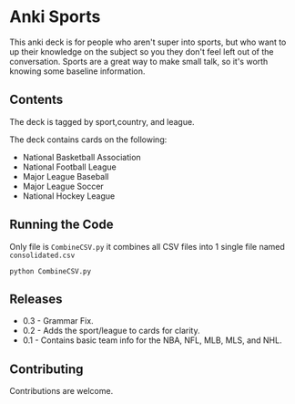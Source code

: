 # Anki Sports

This anki deck is for people who aren't super into sports, but who want to up their knowledge on the subject so you they don't feel left out of the conversation. Sports are a great way to make small talk, so it's worth knowing some baseline information. 

## Contents

The deck is tagged by sport,country, and league.

The deck contains cards on the following:
* National Basketball Association
* National Football League
* Major League Baseball
* Major League Soccer
* National Hockey League

## Running the Code
Only file is `CombineCSV.py` it combines all CSV files into 1 single file named `consolidated.csv`

```
python CombineCSV.py
```

## Releases
* 0.3 - Grammar Fix.
* 0.2 - Adds the sport/league to cards for clarity.
* 0.1 - Contains basic team info for the NBA, NFL, MLB, MLS, and NHL.

## Contributing
Contributions are welcome. 

